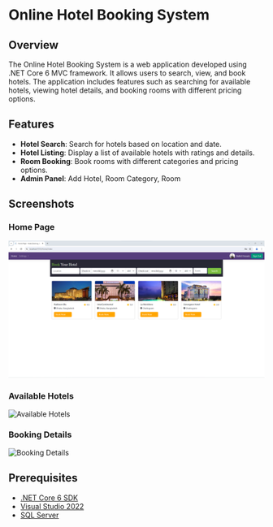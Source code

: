 # Online Hotel Booking System

## Overview
The Online Hotel Booking System is a web application developed using .NET Core 6 MVC framework. It allows users to search, view, and book hotels. The application includes features such as searching for available hotels, viewing hotel details, and booking rooms with different pricing options.

## Features
- **Hotel Search**: Search for hotels based on location and date.
- **Hotel Listing**: Display a list of available hotels with ratings and details.
- **Room Booking**: Book rooms with different categories and pricing options.
- **Admin Panel**: Add Hotel, Room Category, Room

## Screenshots

### Home Page
![Home Page](Images/hm-1.png)

### Available Hotels
![Available Hotels](path/to/AvailableHotels.png)

### Booking Details
![Booking Details](path/to/Booking_Details.png)

## Prerequisites
- [.NET Core 6 SDK](https://dotnet.microsoft.com/download/dotnet/6.0)
- [Visual Studio 2022](https://visualstudio.microsoft.com/vs/)
- [SQL Server](https://www.microsoft.com/en-us/sql-server/sql-server-downloads)
